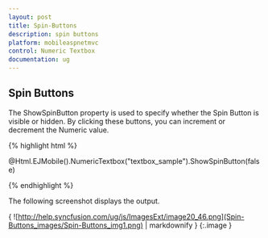 ```yaml
---
layout: post
title: Spin-Buttons
description: spin buttons
platform: mobileaspnetmvc
control: Numeric Textbox
documentation: ug
---
```


## Spin Buttons

The ShowSpinButton property is used to specify whether the Spin Button is visible or hidden. By clicking these buttons, you can increment or decrement the Numeric value.

{% highlight html %}



@Html.EJMobile().NumericTextbox("textbox_sample").ShowSpinButton(false)





{% endhighlight %}

The following screenshot displays the output.

{ ![http://help.syncfusion.com/ug/js/ImagesExt/image20_46.png](Spin-Buttons_images/Spin-Buttons_img1.png) | markdownify }
{:.image }





